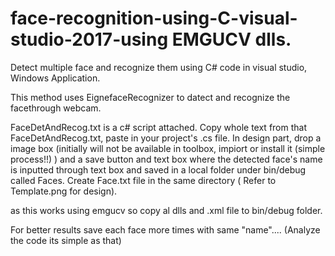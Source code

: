 # face-recognition-using-C-visual-studio-2017-using EMGUCV dlls.
Detect multiple face and recognize them using C# code in visual studio, Windows Application.

This method uses EignefaceRecognizer to datect and recognize the facethrough webcam.

FaceDetAndRecog.txt is a c# script attached.
Copy whole text from that FaceDetAndRecog.txt, paste in your project's .cs file.
In design part, drop a image box (initially will not be available in toolbox, impiort or install it (simple process!!) ) and a save button and text box where the detected face's name is inputted through text box and saved in a local folder under bin/debug called Faces.
Create Face.txt file in the same directory ( Refer to Template.png for design).

as this works using emgucv so copy al dlls and .xml file to bin/debug folder.

For better results save each face more times with same "name"....
(Analyze the code its simple as that)





